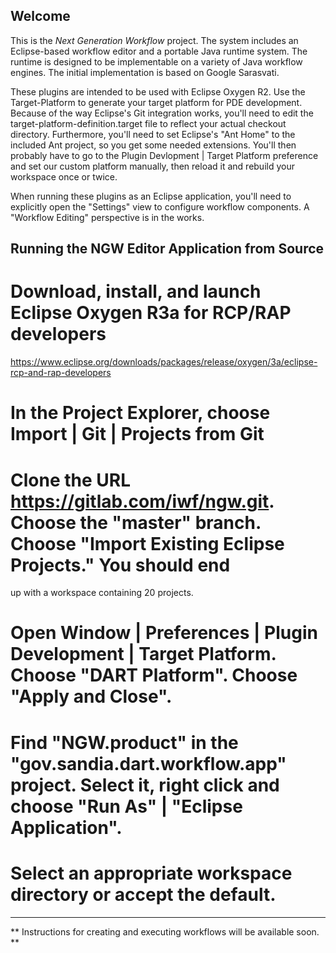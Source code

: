 Welcome
-------

This is the *Next Generation Workflow* project. The system includes an
Eclipse-based workflow editor and a portable Java runtime system. The
runtime is designed to be implementable on a variety of Java workflow
engines. The initial implementation is based on Google Sarasvati.

These plugins are intended to be used with Eclipse Oxygen R2. Use the
Target-Platform to generate your target platform for PDE
development. Because of the way Eclipse's Git integration works,
you'll need to edit the target-platform-definition.target file to
reflect your actual checkout directory. Furthermore, you'll need to
set Eclipse's "Ant Home" to the included Ant project, so you get some
needed extensions. You'll then probably have to go to the Plugin
Devlopment | Target Platform preference and set our custom platform
manually, then reload it and rebuild your workspace once or
twice. 

When running these plugins as an Eclipse application, you'll need to
explicitly open the "Settings" view to configure workflow
components. A "Workflow Editing" perspective is in the works.

Running	the NGW	Editor Application from Source
-----------

 # Download, install, and launch Eclipse Oxygen R3a for RCP/RAP developers
   https://www.eclipse.org/downloads/packages/release/oxygen/3a/eclipse-rcp-and-rap-developers
 # In the Project Explorer, choose Import | Git | Projects from Git
 # Clone the URL https://gitlab.com/iwf/ngw.git. Choose the "master" branch. Choose "Import Existing Eclipse Projects." You should end 
 up with a workspace containing 20 projects.
 # Open Window | Preferences | Plugin Development | Target Platform. Choose "DART Platform". Choose "Apply and Close".
 # Find	"NGW.product" in the "gov.sandia.dart.workflow.app" project. Select it, right click and	choose "Run As" | "Eclipse Application".
 # Select an appropriate workspace directory or accept the default. 

-------------

** Instructions for creating and executing workflows will be available soon. **
 

